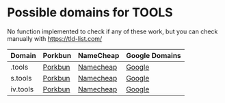 # Possible domains for TOOLS

No function implemented to check if any of these work, but you can check manually with https://tld-list.com/

| Domain | Porkbun | NameCheap | Google Domains |
|---|---|---|---|
| .tools | [Porkbun](https://porkbun.com/checkout/search?prb=e814663da1&tlds=&idnLanguage=&search=search&q=.tools) | [Namecheap](https://www.namecheap.com/domains/registration/results/?domain=.tools) | [Google](https://domains.google.com/registrar/search?searchTerm=.tools) |
| s.tools | [Porkbun](https://porkbun.com/checkout/search?prb=e814663da1&tlds=&idnLanguage=&search=search&q=s.tools) | [Namecheap](https://www.namecheap.com/domains/registration/results/?domain=s.tools) | [Google](https://domains.google.com/registrar/search?searchTerm=s.tools) |
| iv.tools | [Porkbun](https://porkbun.com/checkout/search?prb=e814663da1&tlds=&idnLanguage=&search=search&q=iv.tools) | [Namecheap](https://www.namecheap.com/domains/registration/results/?domain=iv.tools) | [Google](https://domains.google.com/registrar/search?searchTerm=iv.tools) |
